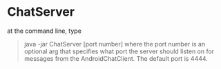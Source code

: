 # ChatServer
at the command line, type 
> java -jar ChatServer [port number]
where the port number is an optional arg that specifies what port the server should listen on for messages from the AndroidChatClient. The default port is 4444.
